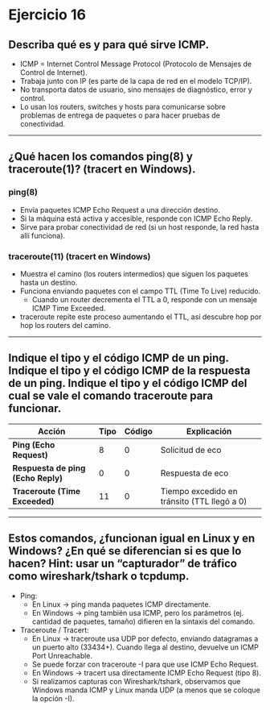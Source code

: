 # Ejercicio 16

## Describa qué es y para qué sirve ICMP. 
- ICMP = Internet Control Message Protocol (Protocolo de Mensajes de Control de Internet).
- Trabaja junto con IP (es parte de la capa de red en el modelo TCP/IP).
- No transporta datos de usuario, sino mensajes de diagnóstico, error y control.
- Lo usan los routers, switches y hosts para comunicarse sobre problemas de entrega de paquetes o para hacer pruebas de conectividad.

---

## ¿Qué hacen los comandos ping(8) y traceroute(1)? (tracert en Windows).
### ping(8)

- Envía paquetes ICMP Echo Request a una dirección destino.
- Si la máquina está activa y accesible, responde con ICMP Echo Reply.
- Sirve para probar conectividad de red (si un host responde, la red hasta allí funciona).

### traceroute(11) (tracert en Windows)
- Muestra el camino (los routers intermedios) que siguen los paquetes hasta un destino.
- Funciona enviando paquetes con el campo TTL (Time To Live) reducido.
    - Cuando un router decrementa el TTL a 0, responde con un mensaje ICMP Time Exceeded.
- traceroute repite este proceso aumentando el TTL, así descubre hop por hop los routers del camino.

---

## Indique el tipo y el código ICMP de un ping. Indique el tipo y el código ICMP de la respuesta de un ping. Indique el tipo y el código ICMP del cual se vale el comando traceroute para funcionar.

| Acción                             | Tipo | Código | Explicación                                 |
| ---------------------------------- | ---- | ------ | ------------------------------------------- |
| **Ping (Echo Request)**            | 8    | 0      | Solicitud de eco                            |
| **Respuesta de ping (Echo Reply)** | 0    | 0      | Respuesta de eco                            |
| **Traceroute (Time Exceeded)**     | 11   | 0      | Tiempo excedido en tránsito (TTL llegó a 0) |

---

## Estos comandos, ¿funcionan igual en Linux y en Windows? ¿En qué se diferencian si es que lo hacen? Hint: usar un “capturador” de tráfico como wireshark/tshark o tcpdump.
- Ping:
    - En Linux → ping manda paquetes ICMP directamente.
    - En Windows → ping también usa ICMP, pero los parámetros (ej. cantidad de paquetes, tamaño) difieren en la sintaxis del comando.
- Traceroute / Tracert:
    - En Linux → traceroute usa UDP por defecto, enviando datagramas a un puerto alto (33434+). Cuando llega al destino, devuelve un ICMP Port Unreachable.
    - Se puede forzar con traceroute -I para que use ICMP Echo Request.
    - En Windows → tracert usa directamente ICMP Echo Request (tipo 8).
    - Si realizamos capturas con Wireshark/tshark, observamos que Windows manda ICMP y Linux manda UDP (a menos que se coloque la opción -I).